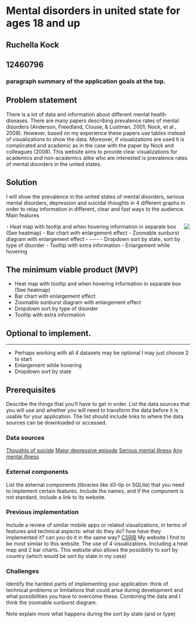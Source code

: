 # Mental disorders in united state for ages 18 and up
## Ruchella Kock
## 12460796
### paragraph summary of the application goals at the top.

## Problem statement
There is a lot of data and information about different mental health diseases. There are many papers describing prevalence rates of mental disorders (Anderson, Freedland, Clouse, & Lustman, 2001; Nock, et al., 2008). However, based on my experience these papers use tables instead of visualizations to show the data. Moreover, if visualizations are used it is complicated and academic as in the case with the paper by Nock and colleagues (2008). This website aims to provide clear visualizations for academics and non-academics alike who are interested is prevalence rates of mental disorders in the united states.

## Solution
I will show the prevalence in the united states of mental disorders, serious mental disorders, depression and suicidal thoughts in 4 different graphs in order to relay information in different, clear and fast ways to the audience.
Main features

<img align="right" src="doc/visualisation.png">
- Heat map with tooltip and when hovering information in separate box (See heatmap)
- Bar chart with enlargement effect
- Zoomable sunburst diagram with enlargement effect
- ----
- Dropdown sort by state, sort by type of disorder
- Tooltip with extra information
- Enlargement while hovering

## The minimum viable product (MVP)
-	Heat map with tooltip and when hovering information in separate box (See heatmap)
-	Bar chart with enlargement effect
-	Zoomable sunburst diagram with enlargement effect
-	Dropdown sort by type of disorder
-	Tooltip with extra information

## Optional to implement.
- ----
- Perhaps working with all 4 datasets may be optional I may just choose 2 to start
- Enlargement while hovering
- Dropdown sort by state

## Prerequisites
Describe the things that you’ll have to get in order.
List the data sources that you will use and whether you will need to transform the data before it is usable for your application. The list should include links to where the data sources can be downloaded or accessed.
### Data sources
[Thoughts of suicide](https://data.world/samhsa/serious-thoughts-of-suicide)
[Major depressive episode](https://data.world/samhsa/major-depressive-episode)
[Serious mental illness](https://data.world/samhsa/serious-mental-illness)
[Any mental illness](https://data.world/samhsa/any-mental-illness)

### External components
List the external components (libraries like d3-tip or SQLite) that you need to implement certain features. Include the names, and if the component is not standard, include a link to its website.

### Previous implementation
Include a review of similar mobile apps or related visualizations, in terms of features and technical aspects: what do they do? how have they implemented it? can you do it in the same way?
[CSRIB](https://dboekhout.github.io/CSRIB/)
My website I find to be most similar to this website. The use of 4 visualizations. Including a heat map and 2 bar charts. This website also allows the possibility to sort by country (which would be sort by state in my case)

### Challenges
Identify the hardest parts of implementing your application: think of technical problems or limitations that could arise during development and what possibilities you have to overcome these.
Combining the data and I think the zoomable sunburst diagram.

Note explain more what happens during the sort by state (and or type)
